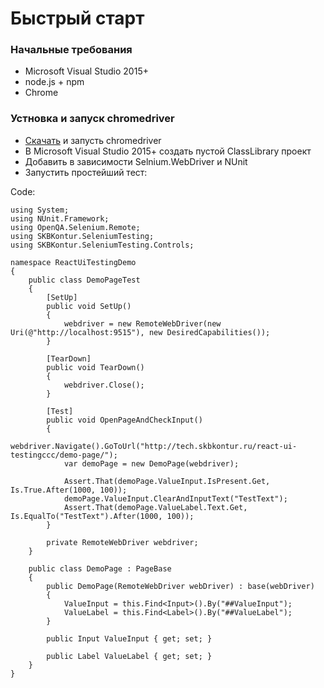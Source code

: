 # Быстрый старт

### Начальные требования

-   Microsoft Visual Studio 2015+
-   node.js + npm
-   Chrome

### Устновка и запуск chromedriver

-   [Скачать](https://chromedriver.storage.googleapis.com/index.html?path=2.34/) и запусть chromedriver
-   В Microsoft Visual Studio 2015+ cоздать пустой ClassLibrary проект
-   Добавить в зависимости Selnium.WebDriver и NUnit
-   Запустить простейший тест:

Code:

    using System;
    using NUnit.Framework;
    using OpenQA.Selenium.Remote;
    using SKBKontur.SeleniumTesting;
    using SKBKontur.SeleniumTesting.Controls;

    namespace ReactUiTestingDemo
    {
        public class DemoPageTest
        {
            [SetUp]
            public void SetUp()
            {
                webdriver = new RemoteWebDriver(new Uri(@"http://localhost:9515"), new DesiredCapabilities());
            }

            [TearDown]
            public void TearDown()
            {
                webdriver.Close();
            }

            [Test]
            public void OpenPageAndCheckInput()
            {
                webdriver.Navigate().GoToUrl("http://tech.skbkontur.ru/react-ui-testingccc/demo-page/");
                var demoPage = new DemoPage(webdriver);

                Assert.That(demoPage.ValueInput.IsPresent.Get, Is.True.After(1000, 100));
                demoPage.ValueInput.ClearAndInputText("TestText");
                Assert.That(demoPage.ValueLabel.Text.Get, Is.EqualTo("TestText").After(1000, 100));
            }

            private RemoteWebDriver webdriver;
        }

        public class DemoPage : PageBase
        {
            public DemoPage(RemoteWebDriver webDriver) : base(webDriver)
            {
                ValueInput = this.Find<Input>().By("##ValueInput");
                ValueLabel = this.Find<Label>().By("##ValueLabel");
            }

            public Input ValueInput { get; set; }

            public Label ValueLabel { get; set; }
        }
    }
